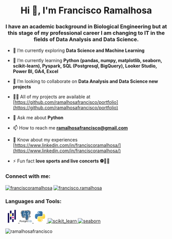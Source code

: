 <h1 align="center">Hi 👋, I'm Francisco Ramalhosa</h1>
<h3 align="center">I have an academic background in Biological Engineering but at this stage of my professional career I am changing to IT in the fields of Data Analysis and Data Science.</h3>

- 🔭 I’m currently exploring **Data Science and Machine Learning**

- 🌱 I’m currently learning **Python (pandas, numpy, matplotlib, seaborn, scikit-learn), Pyspark, SQL (Postgresql, BigQuery), Looker Studio, Power BI, GA4, Excel**

- 👯 I’m looking to collaborate on **Data Analysis and Data Science new projects**

- 👨‍💻 All of my projects are available at [https://github.com/ramalhosafrancisco/portfolio](https://github.com/ramalhosafrancisco/portfolio)

- 💬 Ask me about **Python**

- 📫 How to reach me **ramalhosafrancisco@gmail.com**

- 📄 Know about my experiences [https://www.linkedin.com/in/franciscoramalhosa/](https://www.linkedin.com/in/franciscoramalhosa/)

- ⚡ Fun fact **love sports and live concerts ⚽🎸🤘**

<h3 align="left">Connect with me:</h3>
<p align="left">
<a href="https://linkedin.com/in/franciscoramalhosa" target="blank"><img align="center" src="https://raw.githubusercontent.com/rahuldkjain/github-profile-readme-generator/master/src/images/icons/Social/linked-in-alt.svg" alt="franciscoramalhosa" height="30" width="40" /></a>
<a href="https://instagram.com/francisco.ramalhosa" target="blank"><img align="center" src="https://raw.githubusercontent.com/rahuldkjain/github-profile-readme-generator/master/src/images/icons/Social/instagram.svg" alt="francisco.ramalhosa" height="30" width="40" /></a>
</p>

<h3 align="left">Languages and Tools:</h3>
<p align="left"> <a href="https://pandas.pydata.org/" target="_blank" rel="noreferrer"> <img src="https://raw.githubusercontent.com/devicons/devicon/2ae2a900d2f041da66e950e4d48052658d850630/icons/pandas/pandas-original.svg" alt="pandas" width="40" height="40"/> </a> <a href="https://www.postgresql.org" target="_blank" rel="noreferrer"> <img src="https://raw.githubusercontent.com/devicons/devicon/master/icons/postgresql/postgresql-original-wordmark.svg" alt="postgresql" width="40" height="40"/> </a> <a href="https://www.python.org" target="_blank" rel="noreferrer"> <img src="https://raw.githubusercontent.com/devicons/devicon/master/icons/python/python-original.svg" alt="python" width="40" height="40"/> </a> <a href="https://scikit-learn.org/" target="_blank" rel="noreferrer"> <img src="https://upload.wikimedia.org/wikipedia/commons/0/05/Scikit_learn_logo_small.svg" alt="scikit_learn" width="40" height="40"/> </a> <a href="https://seaborn.pydata.org/" target="_blank" rel="noreferrer"> <img src="https://seaborn.pydata.org/_images/logo-mark-lightbg.svg" alt="seaborn" width="40" height="40"/> </a> </p>

<p><img align="center" src="https://github-readme-stats.vercel.app/api/top-langs?username=ramalhosafrancisco&show_icons=true&locale=en&layout=compact" alt="ramalhosafrancisco" /></p>


<!---
ramalhosafrancisco/ramalhosafrancisco is a ✨ special ✨ repository because its `README.md` (this file) appears on your GitHub profile.
You can click the Preview link to take a look at your changes.
--->
